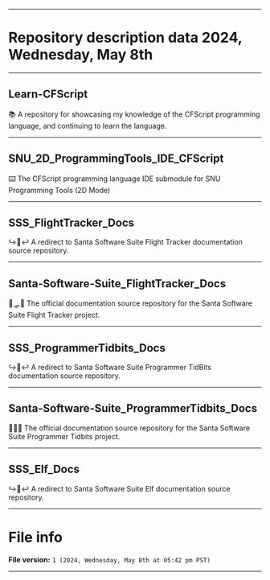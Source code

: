 
***

# Repository description data 2024, Wednesday, May 8th

---

## Learn-CFScript

📚️ A repository for showcasing my knowledge of the CFScript programming language, and continuing to learn the language. 

---

## SNU_2D_ProgrammingTools_IDE_CFScript

⌨️ The CFScript programming language IDE submodule for SNU Programming Tools (2D Mode)

---

## SSS_FlightTracker_Docs

↪️🎅️↩️ A redirect to Santa Software Suite Flight Tracker documentation source repository.

---

## Santa-Software-Suite_FlightTracker_Docs

🎅️🛷️📖️ The official documentation source repository for the Santa Software Suite Flight Tracker project.

---

## SSS_ProgrammerTidbits_Docs

↪️🎅️↩️ A redirect to Santa Software Suite Programmer TidBits documentation source repository.

---

## Santa-Software-Suite_ProgrammerTidbits_Docs

🎅️💾️📖️ The official documentation source repository for the Santa Software Suite Programmer Tidbits project.

---

## SSS_Elf_Docs

↪️🎅️↩️ A redirect to Santa Software Suite Elf documentation source repository.

***

# File info

**File version:** `1 (2024, Wednesday, May 8th at 05:42 pm PST)`

***

